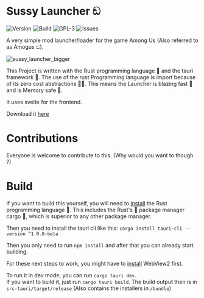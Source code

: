 # Sussy Launcher ඞ
![Version](https://img.shields.io/github/v/release/RedstoneMedia/SussyLauncher?style=for-the-badge)
![Build](https://img.shields.io/github/workflow/status/RedstoneMedia/SussyLauncher/Rust?style=for-the-badge)
![GPL-3](https://img.shields.io/github/license/RedstoneMedia/SussyLauncher?style=for-the-badge)
![Issues](https://img.shields.io/github/issues/RedstoneMedia/SussyLauncher?style=for-the-badge)

A very simple mod launcher/loader for the game Among Us (Also referred to as Amogus ඞ).

![sussy_launcher_bigger](https://user-images.githubusercontent.com/34373974/140614792-05dbc9a7-0c37-4877-ba57-75b5987ce91b.png)

This Project is written with the Rust programming language 🚀 and the tauri framework 🚀.
The use of the rust Programming language is import because of its zero cost abstractions 🚀🚀.
This means the Launcher is blazing fast 🚀 and is Memory safe 🚀.

It uses svelte for the frontend.

Download it [here](https://github.com/RedstoneMedia/SussyLauncher/releases)

# Contributions
Everyone is welcome to contribute to this. (Why would you want to though ?)

# Build
If you want to build this yourself, you will need to [install](https://www.rust-lang.org/tools/install) the Rust programming language 🚀.
This includes the Rust's 🚀 package manager cargo 🚀, which is superior to any other package manager.

Then you need to install the tauri cli like this: 
`cargo install tauri-cli --version ^1.0.0-beta`

Then you only need to run `npm install` and after that you can already start building.

For these next steps to work, you might have to [install](https://developer.microsoft.com/en-us/microsoft-edge/webview2/#download-section) WebView2 first.

To run it in dev mode, you can run `cargo tauri dev`. \
If you want to build it, just run `cargo tauri build`.
The build output then is in `src-tauri/target/release` (Also contains the installers in `/bundle`)
